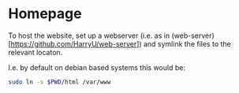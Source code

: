 # Homepage

To host the website, set up a webserver (i.e. as in (web-server)[https://github.com/HarryU/web-server]) and symlink the files to the relevant locaton.

I.e. by default on debian based systems this would be:

```bash
sudo ln -s $PWD/html /var/www
```
